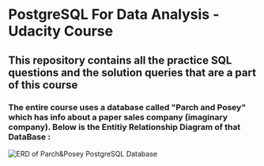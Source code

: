 # PostgreSQL For Data Analysis - Udacity Course
## This repository contains all the practice SQL questions and the solution queries that are a part of this course

### The entire course uses a database called "Parch and Posey" which has info about a paper sales company (imaginary company). Below is the Entitiy Relationship Diagram of that DataBase : 
![ERD of Parch&Posey PostgreSQL Database](https://github.com/[HemaPriyaVelaga]/[Udacity_PostgreSQL_For_Data_Analysis]/[master]/erd-parch.png?raw=true)
